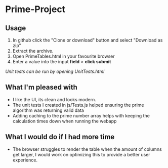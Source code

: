 # Prime-Project

##	Usage
1.	In github click the "Clone or download" button and select "Download as zip"
2.	Extract the archive.
3.	Open PrimeTables.html in your favourite browser
4.	Enter a value into the input **field** > **click submit**

*Unit tests can be run by opening UnitTests.html*

##	What I'm pleased with
*	I like the UI, its clean and looks modern.
*	The unit tests I created in js/Tests.js helped ensuring the prime algorithm was returning valid data
*	Adding caching to the prime number array helps with keeping the calculation times down when running the webapp

##	What I would do if I had more time
*	The browser struggles to render the table when the amount of columns get larger, I would work on optimizing this to provide a better user experience.